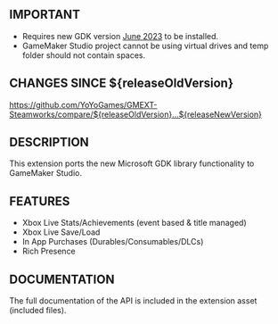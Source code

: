 ## IMPORTANT

- Requires new GDK version [June 2023](https://github.com/microsoft/GDK/releases/tag/June_2023_Update_2) to be installed.
- GameMaker Studio project cannot be using virtual drives and temp folder should not contain spaces.

## CHANGES SINCE ${releaseOldVersion}

https://github.com/YoYoGames/GMEXT-Steamworks/compare/${releaseOldVersion}...${releaseNewVersion}

## DESCRIPTION

This extension ports the new Microsoft GDK library functionality to GameMaker Studio.

## FEATURES 

- Xbox Live Stats/Achievements (event based & title managed)
- Xbox Live Save/Load
- In App Purchases (Durables/Consumables/DLCs)
- Rich Presence

## DOCUMENTATION

The full documentation of the API is included in the extension asset (included files).

